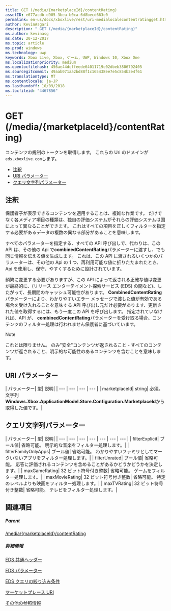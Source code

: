 ```yaml
---
title: GET (/media/{marketplaceId}/contentRating)
assetID: e677acdb-d905-3bea-b0ca-6d8becd663c0
permalink: en-us/docs/xboxlive/rest/uri-medialocalecontentratingget.html
author: KevinAsgari
description: " GET (/media/{marketplaceId}/contentRating)"
ms.author: kevinasg
ms.date: 20-12-2017
ms.topic: article
ms.prod: windows
ms.technology: uwp
keywords: Xbox Live, Xbox, ゲーム, UWP, Windows 10, Xbox One
ms.localizationpriority: medium
ms.openlocfilehash: 456ae44dcffeede64011719c02dbeb3806792405
ms.sourcegitcommit: 49aab071aa2bd88f1c165438ee7e5c854b3e4f61
ms.translationtype: MT
ms.contentlocale: ja-JP
ms.lasthandoff: 10/09/2018
ms.locfileid: "4467856"
---
```

# <a name="get-mediamarketplaceidcontentrating"></a>GET (/media/{marketplaceId}/contentRating)
コンテンツの規制のトークンを取得します。 これらの Uri のドメインが`eds.xboxlive.com`します。
 
  * [注釈](#ID4EV)
  * [URI パラメーター](#ID4ELB)
  * [クエリ文字列パラメーター](#ID4EWB)
 
<a id="ID4EV"></a>

 
## <a name="remarks"></a>注釈
 
保護者子が表示できるコンテンツを適用することは、複雑な作業です。 だけでなく各メディア項目の種類は、独自の評価システムがそれらの評価システムは国によって異なることができます。 これはすべての項目を正しくフィルターを指定する必要があるデータの複数の異なる部分があることを意味します。
 
すべてのパラメーターを指定する、すべての API 呼び出しで、代わりは、この API は、その他の Api で**combinedContentRating**パラメーターに渡すし、でも同じ情報を伝える値を生成します。 これは、この API に渡されるいくつかのパラメーターは、その他の Api の 1 つ、再利用可能な値に折りたたまれたとき、Api を使用し、保守、やすくするために設計されています。
 
頻繁に変更する必要がありますが、この API によって返される正確な値は変更が最終的に、(リリース エンターテイメント探索サービス (EDS) の間など)、したがって、長期間のキャッシュ可能性があります。 **CombinedContentRating**パラメーターにより、わかりやすいエラー メッセージで渡した値が有効である場合を受け入れることを意味する API 呼び出し元だけ必要があります、更新された値を取得するには、もう一度この API を呼び出します。 指定されていなければ、API が、 **combinedContentRating**パラメーターを受け取る場合、コンテンツのフィルター処理は行われません保護者に基づいています。 

> [!NOTE] 
> これとは限りません。 のみ"安全"コンテンツが返されること - すべてのコンテンツが返されること、明示的な可能性のあるコンテンツを含むことを意味します。 


  
<a id="ID4ELB"></a>

 
## <a name="uri-parameters"></a>URI パラメーター
 
| パラメーター| 型| 説明| 
| --- | --- | --- | --- | 
| marketplaceId| string| 必須。 文字列<b>Windows.Xbox.ApplicationModel.Store.Configuration.MarketplaceId</b>から取得した値です。| 
  
<a id="ID4EWB"></a>

 
## <a name="query-string-parameters"></a>クエリ文字列パラメーター
 
| パラメーター| 型| 説明| 
| --- | --- | --- | --- | --- | --- | --- | 
| filterExplicit| ブール値| 省略可能。 明示的な音楽をフィルター処理します。| 
| filterFamilyOnlyApps| ブール値| 省略可能。 わかりやすいファミリとしてマークいないアプリをフィルター処理します。| 
| filterUnrated| ブール値| 省略可能。 応答に評価されるコンテンツを含めることがあるかどうかどうかを決定します。| 
| maxGameRating| 32 ビット符号付き整数| 省略可能。 ゲームをフィルター処理します。| 
| maxMovieRating| 32 ビット符号付き整数| 省略可能。 特定のレベルよりも映画をフィルター処理します。| 
| maxTVRating| 32 ビット符号付き整数| 省略可能。 テレビをフィルター処理します。| 
  
<a id="ID4E5D"></a>

 
## <a name="see-also"></a>関連項目
 
<a id="ID4EAE"></a>

 
##### <a name="parent"></a>Parent 

[/media/{marketplaceId}/contentRating](uri-medialocalecontentrating.md)

  
<a id="ID4EKE"></a>

 
##### <a name="further-information"></a>詳細情報 

[EDS 共通ヘッダー](../../additional/edscommonheaders.md)

 [EDS パラメーター](../../additional/edsparameters.md)

 [EDS クエリの絞り込み条件](../../additional/edsqueryrefiners.md)

 [マーケットプレース URI](atoc-reference-marketplace.md)

 [その他の参照情報](../../additional/atoc-xboxlivews-reference-additional.md)

   